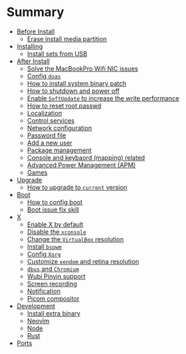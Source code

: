 # Summary

- [Before Install]()
    - [Erase install media partition](./erase_install_media_partition.md)
- [Installing]()
    - [Install sets from USB](./install_sets_from_usb.md)
- [After Install]()
    - [Solve the MacBookPro Wifi NIC issues](./solve-mbp-wifi-nic-issue.md)
    - [Config `doas`](./config_doas.md)
    - [How to install system binary patch](./how_to_install_system_binary_patch.md)
    - [How to shutdown and power off](./how_to_power_off.md)
    - [Enable `SoftUpdate` to increase the write performance](./enable_soft_update.md)
    - [How to reset root passwd](./how_to_reset_root_password.md)
    - [Localization](./localization.md)
    - [Control services](./control_services.md)
    - [Network configuration](./network_configuration.md)
    - [Password file](./password_file.md)
    - [Add a new user](./add_a_new_user.md)
    - [Package management](./package_management.md)
    - [Console and keybaord (mapping) related](./console_related.md)
    - [Advanced Power Management (APM)](./advance_power_management.md)
    - [Games](./games.md)
- [Upgrade]()
    - [How to upgrade to `current` version](./how_to_upgrade_to_current_version.md)
- [Boot]()
    - [How to config boot](./how_to_config_boot.md)
    - [Boot issue fix skill](./boot_issue_fix_skill.md)
- [X]()
    - [Enable X by default](./enable_x_by_default.md)
    - [Disable the `xconsole`](./disable_the_xconsole.md)
    - [Change the `VirtualBox` resolution](./change_virtualbox_resolution.md)
    - [Install `bspwm`](./install_bspwm.md)
    - [Config `Xorg`](./config_xorg.md)
    - [Customize `xendom` and retina resolution](./customiz_xenodm.md)
    - [`dbus` and `Chromium`](./dbus_and_chromium.md)
    - [Wubi Pinyin support](./wubi_pinyin_support.md)
    - [Screen recording](./screen_recording.md)
    - [Notification](./notification.md)
    - [Picom compositor](./picom.md)
- [Development]()
    - [Install extra binary](./install_extra_binary.md)
    - [Neovim](./neovim.md)
    - [Node](./node.md)
    - [Rust](./rust.md)
- [Ports](./ports.md)

